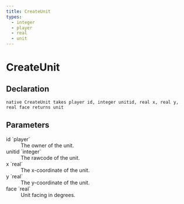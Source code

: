 ```yaml
---
title: CreateUnit
types:
  - integer
  - player
  - real
  - unit
---
```


# CreateUnit

## Declaration

```
native CreateUnit takes player id, integer unitid, real x, real y, real face returns unit
```

## Parameters
<dl>
  <dt>id `player`</dt>
  <dd>The owner of the unit.</dd>

  <dt>unitid `integer`</dt>
  <dd>The rawcode of the unit.</dd>

  <dt>x `real`</dt>
  <dd>The x-coordinate of the unit.</dd>

  <dt>y `real`</dt>
  <dd>The y-coordinate of the unit.</dd>

  <dt>face `real`</dt>
  <dd>Unit facing in degrees.</dd>
</dl>